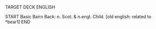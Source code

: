 TARGET DECK
ENGLISH

START
Basic
Bairn
Back: n. Scot. & n.engl. Child. [old english: related to *bear1]
END

